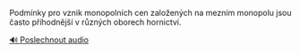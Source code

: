 
Podmínky pro vznik monopolních cen založených na mezním monopolu jsou často příhodnější v různých oborech hornictví.

[🔊 Poslechnout audio](/data/7-paragraphs/audio/chapter_67/para_011-Podmnky-pro-vznik-monopolnch-cen-zaloench-na-m.mp3)
